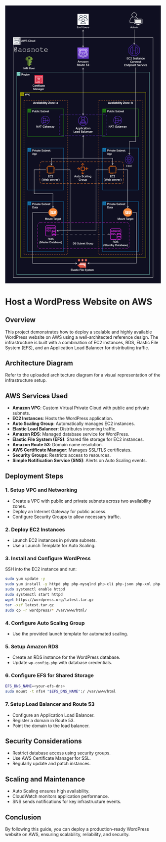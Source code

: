 ![Alt text](/WORDPRESS_REFERENCE_ARCHITECTURE.png)
# Host a WordPress Website on AWS

## Overview
This project demonstrates how to deploy a scalable and highly available WordPress website on AWS using a well-architected reference design. The infrastructure is built with a combination of EC2 instances, RDS, Elastic File System (EFS), and an Application Load Balancer for distributing traffic.

## Architecture Diagram
Refer to the uploaded architecture diagram for a visual representation of the infrastructure setup.

## AWS Services Used
- **Amazon VPC**: Custom Virtual Private Cloud with public and private subnets.
- **EC2 Instances**: Hosts the WordPress application.
- **Auto Scaling Group**: Automatically manages EC2 instances.
- **Elastic Load Balancer**: Distributes incoming traffic.
- **Amazon RDS**: Managed database service for WordPress.
- **Elastic File System (EFS)**: Shared file storage for EC2 instances.
- **Amazon Route 53**: Domain name resolution.
- **AWS Certificate Manager**: Manages SSL/TLS certificates.
- **Security Groups**: Restricts access to resources.
- **Simple Notification Service (SNS)**: Alerts on Auto Scaling events.

## Deployment Steps
### 1. Setup VPC and Networking
- Create a VPC with public and private subnets across two availability zones.
- Deploy an Internet Gateway for public access.
- Configure Security Groups to allow necessary traffic.

### 2. Deploy EC2 Instances
- Launch EC2 instances in private subnets.
- Use a Launch Template for Auto Scaling.

### 3. Install and Configure WordPress
SSH into the EC2 instance and run:
```bash
sudo yum update -y
sudo yum install -y httpd php php-mysqlnd php-cli php-json php-xml php-mbstring php-gettext
sudo systemctl enable httpd
sudo systemctl start httpd
wget https://wordpress.org/latest.tar.gz
tar -xzf latest.tar.gz
sudo cp -r wordpress/* /var/www/html/
```

### 4. Configure Auto Scaling Group
- Use the provided launch template for automated scaling.

### 5. Setup Amazon RDS
- Create an RDS instance for the WordPress database.
- Update `wp-config.php` with database credentials.

### 6. Configure EFS for Shared Storage
```bash
EFS_DNS_NAME=<your-efs-dns>
sudo mount -t nfs4 "$EFS_DNS_NAME":/ /var/www/html
```

### 7. Setup Load Balancer and Route 53
- Configure an Application Load Balancer.
- Register a domain in Route 53.
- Point the domain to the load balancer.

## Security Considerations
- Restrict database access using security groups.
- Use AWS Certificate Manager for SSL.
- Regularly update and patch instances.

## Scaling and Maintenance
- Auto Scaling ensures high availability.
- CloudWatch monitors application performance.
- SNS sends notifications for key infrastructure events.

## Conclusion
By following this guide, you can deploy a production-ready WordPress website on AWS, ensuring scalability, reliability, and security.

